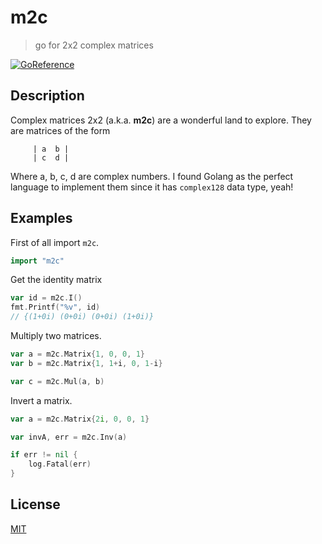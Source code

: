 # m2c

> go for 2x2 complex matrices

[![GoReference](https://pkg.go.dev/badge/github.com/fibo/m2c)](https://pkg.go.dev/github.com/fibo/m2c)

## Description

Complex matrices 2x2 (a.k.a. **m2c**) are a wonderful land to explore.
They are matrices of the form

```
     | a  b |
     | c  d |
```

Where a, b, c, d are complex numbers. I found Golang as the perfect
language to implement them since it has `complex128` data type, yeah!

## Examples

First of all import `m2c`.

```go
import "m2c"
```

Get the identity matrix

```go
var id = m2c.I()
fmt.Printf("%v", id)
// {(1+0i) (0+0i) (0+0i) (1+0i)}
```

Multiply two matrices.

```go
var a = m2c.Matrix{1, 0, 0, 1}
var b = m2c.Matrix{1, 1+i, 0, 1-i}

var c = m2c.Mul(a, b)
```

Invert a matrix.

```go
var a = m2c.Matrix{2i, 0, 0, 1}

var invA, err = m2c.Inv(a)

if err != nil {
	log.Fatal(err)
}
```

## License

[MIT](https://fibo.github.io/mit-license/)

